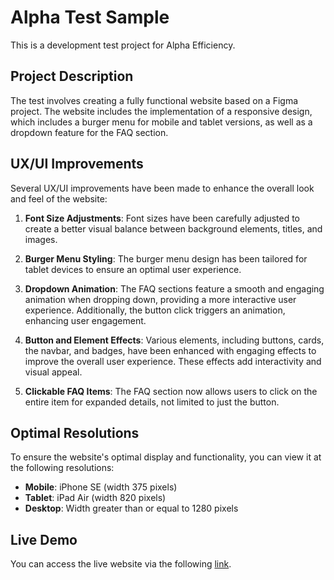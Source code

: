 # Alpha Test Sample

This is a development test project for Alpha Efficiency.

## Project Description

The test involves creating a fully functional website based on a Figma project. The website includes the implementation of a responsive design, which includes a burger menu for mobile and tablet versions, as well as a dropdown feature for the FAQ section.

## UX/UI Improvements

Several UX/UI improvements have been made to enhance the overall look and feel of the website:

1. **Font Size Adjustments**: Font sizes have been carefully adjusted to create a better visual balance between background elements, titles, and images.

2. **Burger Menu Styling**: The burger menu design has been tailored for tablet devices to ensure an optimal user experience.

3. **Dropdown Animation**: The FAQ sections feature a smooth and engaging animation when dropping down, providing a more interactive user experience. Additionally, the button click triggers an animation, enhancing user engagement.

4. **Button and Element Effects**: Various elements, including buttons, cards, the navbar, and badges, have been enhanced with engaging effects to improve the overall user experience. These effects add interactivity and visual appeal.

5. **Clickable FAQ Items**: The FAQ section now allows users to click on the entire item for expanded details, not limited to just the button.

## Optimal Resolutions

To ensure the website's optimal display and functionality, you can view it at the following resolutions:

- **Mobile**: iPhone SE (width 375 pixels)
- **Tablet**: iPad Air (width 820 pixels)
- **Desktop**: Width greater than or equal to 1280 pixels

## Live Demo

You can access the live website via the following [link](https://alpha-efficiency-test-devfnl.vercel.app/).

